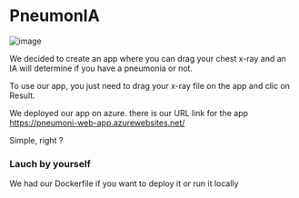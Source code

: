 # PneumonIA
![image](https://user-images.githubusercontent.com/73843125/197622875-a2584a4b-03cd-49fc-896e-0c536729d1bc.png)

We decided to create an app where you can drag your chest x-ray and an IA will determine if you have a pneumonia or not.  

To use our app, you just need to drag your x-ray file on the app and clic on Result. 

We deployed our app on azure. there is our URL link for the app https://pneumoni-web-app.azurewebsites.net/

Simple, right ?

### Lauch by yourself
We had our Dockerfile if you want to deploy it or run it locally

